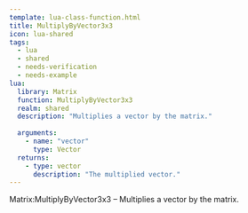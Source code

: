 ```yaml
---
template: lua-class-function.html
title: MultiplyByVector3x3
icon: lua-shared
tags:
  - lua
  - shared
  - needs-verification
  - needs-example
lua:
  library: Matrix
  function: MultiplyByVector3x3
  realm: shared
  description: "Multiplies a vector by the matrix."
  
  arguments:
    - name: "vector"
      type: Vector
  returns:
    - type: vector
      description: "The multiplied vector."
---
```


<div class="lua__search__keywords">
Matrix:MultiplyByVector3x3 &#x2013; Multiplies a vector by the matrix.
</div>
